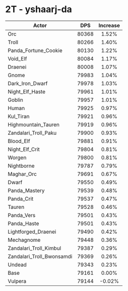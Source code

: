 # 2T - yshaarj-da
| Actor | DPS | Increase |
|---|:---:|:---:|
|Orc|80368|1.52%|
|Troll|80266|1.40%|
|Panda_Fortune_Cookie|80130|1.22%|
|Void_Elf|80084|1.17%|
|Draenei|80008|1.07%|
|Gnome|79983|1.04%|
|Dark_Iron_Dwarf|79978|1.03%|
|Night_Elf_Haste|79961|1.01%|
|Goblin|79957|1.01%|
|Human|79925|0.97%|
|Kul_Tiran|79921|0.96%|
|Highmountain_Tauren|79919|0.96%|
|Zandalari_Troll_Paku|79900|0.93%|
|Blood_Elf|79881|0.91%|
|Night_Elf_Crit|79804|0.81%|
|Worgen|79800|0.81%|
|Nightborne|79787|0.79%|
|Maghar_Orc|79691|0.67%|
|Dwarf|79550|0.49%|
|Panda_Mastery|79539|0.48%|
|Panda_Crit|79537|0.47%|
|Tauren|79528|0.46%|
|Panda_Vers|79501|0.43%|
|Panda_Haste|79501|0.43%|
|Lightforged_Draenei|79490|0.42%|
|Mechagnome|79448|0.36%|
|Zandalari_Troll_Kimbul|79387|0.29%|
|Zandalari_Troll_Bwonsamdi|79369|0.26%|
|Undead|79343|0.23%|
|Base|79161|0.00%|
|Vulpera|79144|-0.02%|
